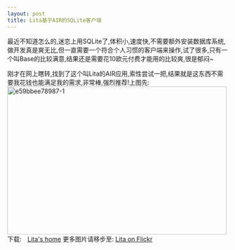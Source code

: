 ```yaml
---
layout: post
title: Lita基于AIR的SQLite客户端
---
```


最近不知道怎么的,迷恋上用SQLite了,体积小,速度快,不需要额外安装数据库系统,做开发真是爽无比,但一直需要一个符合个人习惯的客户端来操作,试了很多,只有一个叫Base的比较满意,结果还是需要花10欧元付费才能用的比较爽,很是郁闷~

刚才在网上瞎转,找到了这个叫Lita的AIR应用,索性尝试一把,结果就是这东西不需要我花钱也能满足我的需求,非常棒,强烈推荐!上图先:
<a href="http://www.flickr.com/photos/raecoo/4076064189/" title="Flickr 上 Raecoo 的 e59bbee78987-1"><img src="http://farm3.static.flickr.com/2458/4076064189_f6a9b86624.jpg" width="500" height="338" alt="e59bbee78987-1" /></a>
下载:　<a href="http://www.dehats.com/drupal/?q=node/58">Lita's home</a>
更多图片请移步至: <a href="http://www.flickr.com/photos/raecoo/sets/72157621985984166/">Lita on Flickr</a>
